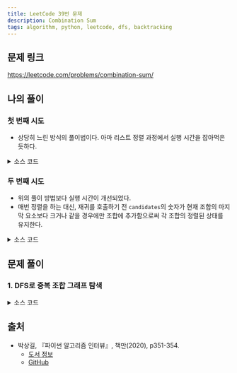 ```yaml
---
title: LeetCode 39번 문제
description: Combination Sum
tags: algorithm, python, leetcode, dfs, backtracking
---
```


## 문제 링크

https://leetcode.com/problems/combination-sum/

## 나의 풀이

### 첫 번째 시도

- 상당히 느린 방식의 풀이법이다. 아마 리스트 정렬 과정에서 실행 시간을 잡아먹은 듯하다.

<details>
<summary>소스 코드</summary>
<div markdown="1">

```python
from typing import List


class MySolution1:
    def combinationSum(self, candidates: List[int], target: int) -> List[List[int]]:
        def dfs(curr, comb=[]):
            if curr == target:
                if sorted(comb) not in result:
                    result.append(comb)
                return
            if curr > target:
                return

            for num in candidates:
                selected = comb[:]
                selected.append(num)
                dfs(curr + num, selected)

        # candidates가 정렬이 되어있지 않으면
        # result의 순서가 올바르지 않아 오답 처리
        candidates.sort()

        result = []
        dfs(0)
        return result
```

</div>
</details>

### 두 번째 시도

- 위의 풀이 방법보다 실행 시간이 개선되었다.
- 매번 정렬을 하는 대신, 재귀를 호출하기 전 `candidates`의 숫자가 현재 조합의 마지막 요소보다 크거나 같을 경우에만 조합에 추가함으로써 각 조합의 정렬된 상태를 유지한다.

<details>
<summary>소스 코드</summary>
<div markdown="1">

```

</div>
</details>python
from typing import List


class MySolution2:
    def combinationSum(self, candidates: List[int], target: int) -> List[List[int]]:
        def dfs(curr, comb=[]):
            if curr == target:
                if comb not in result:
                    result.append(comb)
                return
            if curr > target:
                return

            for num in candidates:
                if comb and num < comb[-1]:
                    continue
                selected = comb[:]
                selected.append(num)
                dfs(curr + num, selected)

        result = []
        dfs(0)
        return result
```

</div>
</details>

## 문제 풀이

### 1. DFS로 중복 조합 그래프 탐색

<details>
<summary>소스 코드</summary>
<div markdown="1">

```python
from typing import List


class Solution1:
    def combinationSum(self, candidates: List[int], target: int) -> List[List[int]]:
        result = []

        def dfs(csum, index, path):
            # 종료 조건
            if csum < 0:
                return
            if csum == 0:
                result.append(path)
                return

            # 자신부터 하위 원소까지의 나열 재귀 호출
            # 순열과는 다르게 항상 처음부터 시작할 필요가 없음
            # 만약 순열이라면 매번 탐색을 처음부터 수행하기 때문에
            # 두 번째 인자로 i 대신 0을 기입해야 함
            for i in range(index, len(candidates)):
                dfs(csum - candidates[i], i, path + [candidates[i]])

        dfs(target, 0, [])
        return result
```

</div>
</details>

## 출처

- 박상길, 『파이썬 알고리즘 인터뷰』, 책만(2020), p351-354.
  - [도서 정보](https://www.onlybook.co.kr/entry/algorithm-interview)
  - [GitHub](https://github.com/onlybooks/algorithm-interview)
